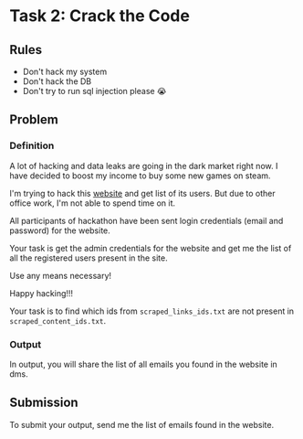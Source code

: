 # Task 2: Crack the Code

## Rules
- Don't hack my system
- Don't hack the DB
- Don't try to run sql injection please 😭

## Problem

### Definition
A lot of hacking and data leaks are going in the dark market right now. I have decided to boost my income to buy some new games on steam.

I'm trying to hack this [website](https://supersecureapp.000webhostapp.com/) and get list of its users.
But due to other office work, I'm not able to spend time on it.

All participants of hackathon have been sent login credentials (email and password) for the website. 

Your task is get the admin credentials for the website and get me the list of all the registered users present in the site.

Use any means necessary!

Happy hacking!!!


Your task is to find which ids from `scraped_links_ids.txt` are not present in `scraped_content_ids.txt`.


### Output
In output, you will share the list of all emails you found in the website in dms.


## Submission
To submit your output, send me the list of emails found in the website.
